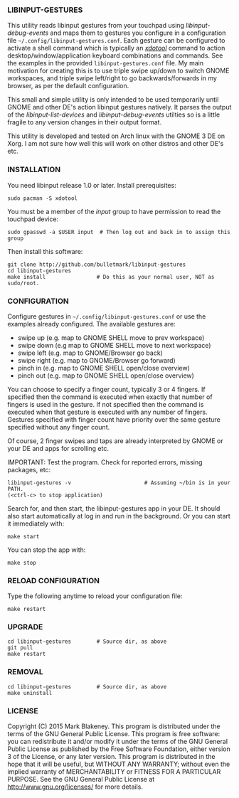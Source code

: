 ### LIBINPUT-GESTURES

This utility reads libinput gestures from your touchpad using
_libinput-debug-events_ and maps them to gestures you configure in a
configuration file `~/.config/libinput-gestures.conf`. Each gesture can
be configured to activate a shell command which is typically an
[_xdotool_](http://www.semicomplete.com/projects/xdotool/) command to
action desktop/window/application keyboard combinations and commands.
See the examples in the provided `libinput-gestures.conf` file.
My main motivation for creating this is to use triple swipe up/down to
switch GNOME workspaces, and triple swipe left/right to go
backwards/forwards in my browser, as per the default configuration.

This small and simple utility is only intended to be used temporarily
until GNOME and other DE's action libinput gestures natively.
It parses the output of the _libinput-list-devices_ and
_libinput-debug-events_ utilties so is a little fragile to any version
changes in their output format.

This utility is developed and tested on Arch linux with the GNOME
3 DE on Xorg. I am not sure how well this will work on other distros and other
DE's etc.

### INSTALLATION

You need libinput release 1.0 or later. Install prerequisites:

    sudo pacman -S xdotool

You must be a member of the _input_ group to have permission to read the
touchpad device:

    sudo gpasswd -a $USER input  # Then log out and back in to assign this group

Then install this software:

    git clone http://github.com/bulletmark/libinput-gestures
    cd libinput-gestures
    make install                # Do this as your normal user, NOT as sudo/root.

### CONFIGURATION

Configure gestures in `~/.config/libinput-gestures.conf` or use the
examples already configured. The available gestures are:

- swipe up (e.g. map to GNOME SHELL move to prev workspace)
- swipe down (e.g map to GNOME SHELL move to next workspace)
- swipe left (e.g. map to GNOME/Browser go back)
- swipe right (e.g. map to GNOME/Browser go forward)
- pinch in (e.g. map to GNOME SHELL open/close overview)
- pinch out (e.g. map to GNOME SHELL open/close overview)

You can choose to specify a finger count, typically 3 or 4 fingers. If
specified then the command is executed when exactly that number of
fingers is used in the gesture. If not specified then the command is
executed when that gesture is executed with any number of fingers.
Gestures specified with finger count have priority over the same gesture
specified without any finger count.

Of course, 2 finger swipes and taps are already interpreted by GNOME or
your DE and apps for scrolling etc.

IMPORTANT: Test the program. Check for reported errors, missing packages, etc:

    libinput-gestures -v                       # Assuming ~/bin is in your PATH.
    (<ctrl-c> to stop application)

Search for, and then start, the libinput-gestures app in your DE. It
should also start automatically at log in and run in the background. Or
you can start it immediately with:

    make start

You can stop the app with:

    make stop

### RELOAD CONFIGURATION

Type the following anytime to reload your configuration file:

    make restart

### UPGRADE

    cd libinput-gestures        # Source dir, as above
    git pull
    make restart

### REMOVAL

    cd libinput-gestures        # Source dir, as above
    make uninstall

### LICENSE

Copyright (C) 2015 Mark Blakeney. This program is distributed under the
terms of the GNU General Public License.
This program is free software: you can redistribute it and/or modify it
under the terms of the GNU General Public License as published by the
Free Software Foundation, either version 3 of the License, or any later
version.
This program is distributed in the hope that it will be useful, but
WITHOUT ANY WARRANTY; without even the implied warranty of
MERCHANTABILITY or FITNESS FOR A PARTICULAR PURPOSE. See the GNU General
Public License at <http://www.gnu.org/licenses/> for more details.

<!-- vim: se ai syn=markdown: -->
